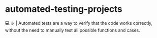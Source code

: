 # automated-testing-projects
:computer:  :coffee: |  Automated tests are a way to verify that the code works correctly, without the need to manually test all possible functions and cases.
